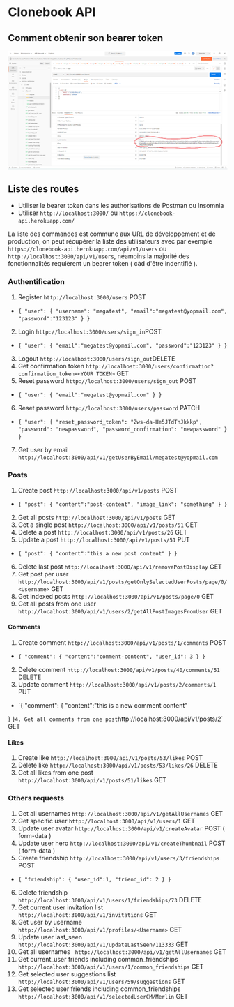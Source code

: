 # Clonebook API 

## Comment obtenir son bearer token 

![title](/public/bearer.png)

## Liste des routes

- Utiliser le bearer token dans les authorisations de Postman ou Insomnia
- Utiliser `http://localhost:3000/` ou `https://clonebook-api.herokuapp.com/`

La liste des commandes est commune aux URL de développement et de production, on peut récupérer la liste des utilisateurs avec par exemple `https://clonebook-api.herokuapp.com/api/v1/users` ou `http://localhost:3000/api/v1/users`, néamoins la majorité des fonctionnalités requièrent un bearer token ( càd d'être indentifié ).

### Authentification

1. Register `http://localhost:3000/users` POST
- `{
"user": {
    "username": "megatest",
    "email":"megatest@yopmail.com",
    "password":"123123"
}
}`
2. Login `http://localhost:3000/users/sign_in`POST
- `{
"user": {
    "email":"megatest@yopmail.com",
    "password":"123123"
}
}`
3. Logout `http://localhost:3000/users/sign_out`DELETE
4. Get confirmation token `http://localhost:3000/users/confirmation?confirmation_token=<YOUR TOKEN>` GET
5. Reset password `http://localhost:3000/users/sign_out` POST
- `{
    "user":
    {
        "email":"megatest@yopmail.com"
    }
}`
6. Reset password `http://localhost:3000/users/password` PATCH
- `{
 "user": {
      "reset_password_token": "Zws-da-He5JTdTnJkkkp",
      "password": "newpassword",
      "password_confirmation": "newpassword"
  }
}`
7. Get user by email ` http://localhost:3000/api/v1/getUserByEmail/megatest@yopmail.com`

### Posts

1. Create post `http://localhost:3000/api/v1/posts` POST
- `{
"post": {
    "content":"post-content",
    "image_link": "something"
}
}`
2. Get all posts `http://localhost:3000/api/v1/posts` GET
3. Get a single post `http://localhost:3000/api/v1/posts/51` GET
4. Delete a post `http://localhost:3000/api/v1/posts/26` GET
5. Update a post `http://localhost:3000/api/v1/posts/51` PUT
- `{
"post": {
    "content":"this a new post content"
}
}`
6. Delete last post `http://localhost:3000/api/v1/removePostDisplay` GET
7. Get post per user `http://localhost:3000/api/v1/posts/getOnlySelectedUserPosts/page/0/<Username>` GET
8. Get indexed posts `http://localhost:3000/api/v1/posts/page/0` GET
9. Get all posts from one user `http://localhost:3000/api/v1/users/2/getAllPostImagesFromUser` GET

#### Comments

1. Create comment `http://localhost:3000/api/v1/posts/1/comments` POST
- `{
"comment": {
    "content":"comment-content",
    "user_id": 3
}
}`
2. Delete comment `http://localhost:3000/api/v1/posts/40/comments/51` DELETE
3. Update comment `http://localhost:3000/api/v1/posts/2/comments/1` PUT
- `{
"comment": {
    "content":"this is a new comment content"

}
}`
4. Get all comments from one post `http://localhost:3000/api/v1/posts/2` GET

#### Likes

1. Create like `http://localhost:3000/api/v1/posts/53/likes` POST
2. Delete like `http://localhost:3000/api/v1/posts/53/likes/26` DELETE
3. Get all likes from one post `http://localhost:3000/api/v1/posts/51/likes` GET

### Others requests

1. Get all usernames `http://localhost:3000/api/v1/getAllUsernames` GET
2. Get specific user `http://localhost:3000/api/v1/users/1` GET
3. Update user avatar `http://localhost:3000/api/v1/createAvatar` POST ( form-data )
4. Update user hero `http://localhost:3000/api/v1/createThumbnail` POST  ( form-data )
5. Create friendship `http://localhost:3000/api/v1/users/3/friendships` POST
- `{
"friendship": {
    "user_id":1,
    "friend_id": 2
}
}`
6. Delete friendship `http://localhost:3000/api/v1/users/1/friendships/73` DELETE
7. Get current user invitation list `http://localhost:3000/api/v1/invitations` GET
8. Get user by username `http://localhost:3000/api/v1/profiles/<Username>` GET
9. Update user last_seen `http://localhost:3000/api/v1/updateLastSeen/113333` GET
10. Get all usernames ` http://localhost:3000/api/v1/getAllUsernames` GET
11. Get current_user friends including common_friendships ` http://localhost:3000/api/v1/users/1/common_friendships` GET
12. Get selected user suggestions list ` http://localhost:3000/api/v1/users/59/suggestions` GET
13. Get selected user friends including common_friendships ` http://localhost:3000/api/v1/selectedUserCM/Merlin` GET
